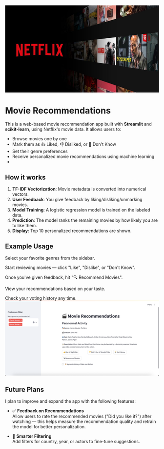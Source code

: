![Movie Recommender Banner](./img/netflixbanner.jpg)

# Movie Recommendations
This is a web-based movie recommendation app built with **Streamlit** and **scikit-learn**, using Netflix's movie data. It allows users to:

- Browse movies one by one
- Mark them as 👍 Liked, 👎 Disliked, or 🤷 Don't Know
- Set their genre preferences
- Receive personalized movie recommendations using machine learning
- 
## How it works
1. **TF-IDF Vectorization**: Movie metadata is converted into numerical vectors.
2. **User Feedback**: You give feedback by liking/disliking/unmarking movies.
3. **Model Training**: A logistic regression model is trained on the labeled data.
4. **Prediction**: The model ranks the remaining movies by how likely you are to like them.
5. **Display**: Top 10 personalized recommendations are shown.

## Example Usage
Select your favorite genres from the sidebar.

Start reviewing movies — click "Like", "Dislike", or "Don't Know".

Once you've given feedback, hit "🔍 Recommend Movies".

View your recommendations based on your taste.

Check your voting history any time.
![Example](./img/movies.png)

## Future Plans

I plan to improve and expand the app with the following features:

- ✅ **Feedback on Recommendations**  
  Allow users to rate the recommended movies ("Did you like it?") after watching — this helps measure the recommendation quality and retrain the model for better personalization.

- 🎯 **Smarter Filtering**  
  Add filters for country, year, or actors to fine-tune suggestions.

